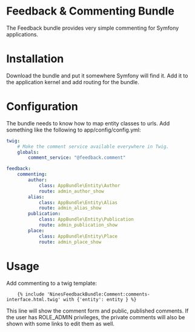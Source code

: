 Feedback & Commenting Bundle
============================

The Feedback bundle provides very simple commenting for Symfony 
applications.

Installation
============

Download the bundle and put it somewhere Symfony will find it. Add it
to the application kernel and add routing for the bundle.

Configuration
=============

The bundle needs to know how to map entity classes to urls. Add something
like the following to app/config/config.yml:

```yaml
twig:
    # Make the comment service available everywhere in Twig.
    globals:
        comment_service: "@feedback.comment"

feedback:
    commenting:
        author:
            class: AppBundle\Entity\Author
            route: admin_author_show
        alias:
            class: AppBundle\Entity\Alias
            route: admin_alias_show
        publication:
            class: AppBundle\Entity\Publication
            route: admin_publication_show
        place:
            class: AppBundle\Entity\Place
            route: admin_place_show
```

Usage
=====

Add commenting to a twig template:

```twig
    {% include 'NinesFeedbackBundle:Comment:comments-interface.html.twig' with {'entity': entity } %}                            
```

This line will show the comment form and public, published comments. If the user
has ROLE_ADMIN privileges, the private comments will also be shown with some 
links to edit them as well.